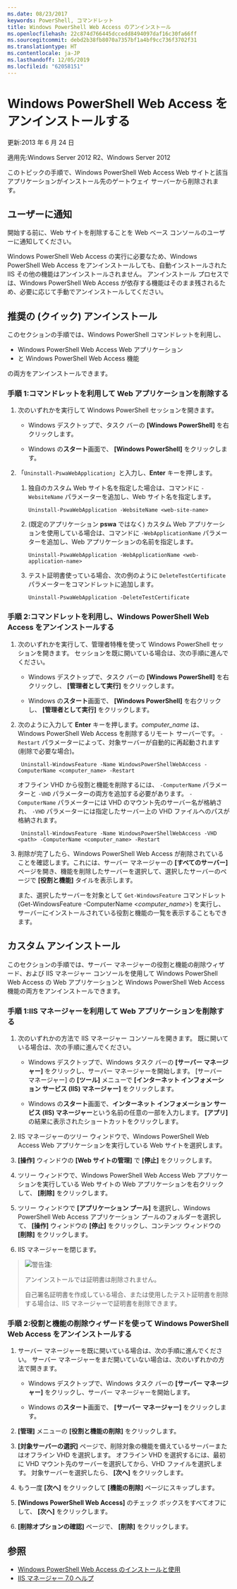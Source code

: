 ```yaml
---
ms.date: 08/23/2017
keywords: PowerShell, コマンドレット
title: Windows PowerShell Web Access のアンインストール
ms.openlocfilehash: 22c874d766445dccedd8494097daf16c30fa66ff
ms.sourcegitcommit: debd2b38fb8070a7357bf1a4bf9cc736f3702f31
ms.translationtype: HT
ms.contentlocale: ja-JP
ms.lasthandoff: 12/05/2019
ms.locfileid: "62058151"
---
```

# <a name="uninstall-windows-powershell-web-access"></a>Windows PowerShell Web Access をアンインストールする

更新:2013 年 6 月 24 日

適用先:Windows Server 2012 R2、Windows Server 2012

このトピックの手順で、Windows PowerShell Web Access Web サイトと該当アプリケーションがインストール先のゲートウェイ サーバーから削除されます。

## <a name="notify-users"></a>ユーザーに通知

開始する前に、Web サイトを削除することを Web ベース コンソールのユーザーに通知してください。

Windows PowerShell Web Access の実行に必要なため、Windows PowerShell Web Access をアンインストールしても、自動インストールされた IIS その他の機能はアンインストールされません。
アンインストール プロセスでは、Windows PowerShell Web Access が依存する機能はそのまま残されるため、必要に応じて手動でアンインストールしてください。

## <a name="recommended-quick-uninstallation"></a>推奨の (クイック) アンインストール

このセクションの手順では、Windows PowerShell コマンドレットを利用し、

- Windows PowerShell Web Access Web アプリケーション
- と Windows PowerShell Web Access 機能

の両方をアンインストールできます。

### <a name="step-1-delete-the-web-application-using-cmdlets"></a>手順 1:コマンドレットを利用して Web アプリケーションを削除する

1. 次のいずれかを実行して Windows PowerShell セッションを開きます。

    -   Windows デスクトップで、タスク バーの **[Windows PowerShell]** を右クリックします。

    -   Windows の**スタート**画面で、 **[Windows PowerShell]** をクリックします。

2. 「`Uninstall-PswaWebApplication`」と入力し、**Enter** キーを押します。
   1. 独自のカスタム Web サイト名を指定した場合は、コマンドに `-WebsiteName` パラメーターを追加し、Web サイト名を指定します。

        `Uninstall-PswaWebApplication -WebsiteName <web-site-name>`
   1. (既定のアプリケーション **pswa** ではなく) カスタム Web アプリケーションを使用している場合は、コマンドに `-WebApplicationName` パラメーターを追加し、Web アプリケーションの名前を指定します。

        `Uninstall-PswaWebApplication -WebApplicationName <web-application-name>`
   1. テスト証明書使っている場合、次の例のように `DeleteTestCertificate` パラメーターをコマンドレットに追加します。

        `Uninstall-PswaWebApplication -DeleteTestCertificate`

### <a name="step-2-uninstall-windows-powershell-web-access-using-cmdlets"></a>手順 2:コマンドレットを利用し、Windows PowerShell Web Access をアンインストールする

1. 次のいずれかを実行して、管理者特権を使って Windows PowerShell セッションを開きます。 セッションを既に開いている場合は、次の手順に進んでください。

    -   Windows デスクトップで、タスク バーの **[Windows PowerShell]** を右クリックし、 **[管理者として実行]** をクリックします。

    -   Windows の**スタート**画面で、 **[Windows PowerShell]** を右クリックし、 **[管理者として実行]** をクリックします。

1. 次のように入力して **Enter** キーを押します。*computer_name* は、Windows PowerShell Web Access を削除するリモート サーバーです。 `-Restart` パラメーターによって、対象サーバーが自動的に再起動されます (削除で必要な場合)。

        Uninstall-WindowsFeature -Name WindowsPowerShellWebAccess -ComputerName <computer_name> -Restart

    オフライン VHD から役割と機能を削除するには、 `-ComputerName` パラメーターと `-VHD` パラメーターの両方を追加する必要があります。 `-ComputerName` パラメーターには VHD のマウント先のサーバー名が格納され、 `-VHD` パラメーターには指定したサーバー上の VHD ファイルへのパスが格納されます。

        Uninstall-WindowsFeature -Name WindowsPowerShellWebAccess -VHD <path> -ComputerName <computer_name> -Restart

1. 削除が完了したら、Windows PowerShell Web Access が削除されていることを確認します。これには、サーバー マネージャーの **[すべてのサーバー]** ページを開き、機能を削除したサーバーを選択して、選択したサーバーのページで **[役割と機能]** タイルを表示します。

    また、選択したサーバーを対象として `Get-WindowsFeature` コマンドレット (Get-WindowsFeature -ComputerName &lt;*computer_name*&gt;) を実行し、サーバーにインストールされている役割と機能の一覧を表示することもできます。

## <a name="custom-uninstallation"></a>カスタム アンインストール

このセクションの手順では、サーバー マネージャーの役割と機能の削除ウィザード、および IIS マネージャー コンソールを使用して Windows PowerShell Web Access の Web アプリケーションと Windows PowerShell Web Access 機能の両方をアンインストールできます。

### <a name="step-1-delete-the-web-application-using-iis-manager"></a>手順 1:IIS マネージャーを利用して Web アプリケーションを削除する


1. 次のいずれかの方法で IIS マネージャー コンソールを開きます。 既に開いている場合は、次の手順に進んでください。

    -   Windows デスクトップで、Windows タスク バーの **[サーバー マネージャー]** をクリックし、サーバー マネージャーを開始します。 [サーバー マネージャー] の **[ツール]** メニューで **[インターネット インフォメーション サービス (IIS) マネージャー]** をクリックします。

    -   Windows の**スタート**画面で、**インターネット インフォメーション サービス (IIS) マネージャー**という名前の任意の一部を入力します。 **[アプリ]** の結果に表示されたショートカットをクリックします。

1. IIS マネージャーのツリー ウィンドウで、Windows PowerShell Web Access Web アプリケーションを実行している Web サイトを選択します。

1. **[操作]** ウィンドウの **[Web サイトの管理]** で **[停止]** をクリックします。

1. ツリー ウィンドウで、Windows PowerShell Web Access Web アプリケーションを実行している Web サイトの Web アプリケーションを右クリックして、 **[削除]** をクリックします。

1. ツリー ウィンドウで **[アプリケーション プール]** を選択し、Windows PowerShell Web Access アプリケーション プールのフォルダーを選択して、 **[操作]** ウィンドウの **[停止]** をクリックし、コンテンツ ウィンドウの **[削除]** をクリックします。

1. IIS マネージャーを閉じます。

> ![警告](images/SecurityNote.jpeg)**注**:
>
> アンインストールでは証明書は削除されません。
>
> 自己署名証明書を作成している場合、または使用したテスト証明書を削除する場合は、IIS マネージャーで証明書を削除できます。

### <a name="step-2-uninstall-windows-powershell-web-access-using-the-remove-roles-and-features-wizard"></a>手順 2:役割と機能の削除ウィザードを使って Windows PowerShell Web Access をアンインストールする

1. サーバー マネージャーを既に開いている場合は、次の手順に進んでください。 サーバー マネージャーをまだ開いていない場合は、次のいずれかの方法で開きます。

    -   Windows デスクトップで、Windows タスク バーの **[サーバー マネージャー]** をクリックし、サーバー マネージャーを開始します。

    -   Windows の**スタート**画面で、 **[サーバー マネージャー]** をクリックします。

1. **[管理]** メニューの **[役割と機能の削除]** をクリックします。

1. **[対象サーバーの選択]** ページで、削除対象の機能を備えているサーバーまたはオフライン VHD を選択します。 オフライン VHD を選択するには、最初に VHD マウント先のサーバーを選択してから、VHD ファイルを選択します。 対象サーバーを選択したら、 **[次へ]** をクリックします。

1. もう一度 **[次へ]** をクリックして **[機能の削除]** ページにスキップします。

1. **[Windows PowerShell Web Access]** のチェック ボックスをすべてオフにして、 **[次へ]** をクリックします。

1. **[削除オプションの確認]** ページで、 **[削除]** をクリックします。

## <a name="see-also"></a>参照

- [Windows PowerShell Web Access のインストールと使用](install-and-use-windows-powershell-web-access.md)
- [IIS マネージャー 7.0 ヘルプ](https://technet.microsoft.com/library/cc732664.aspx)